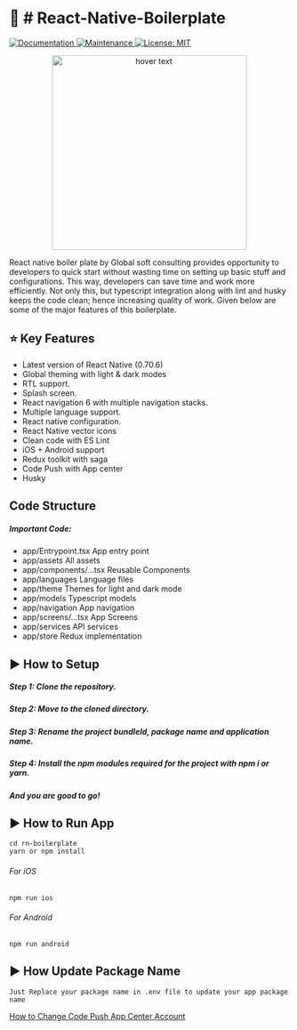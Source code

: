 # :space_invader: # React-Native-Boilerplate

<p>
 
  <a href="https://github.com/Global-Software-Consulting/react-native-boilerplate#readme">
    <img alt="Documentation" src="https://img.shields.io/badge/documentation-yes-brightgreen.svg" />
  </a>
  <a href="https://github.com/react-native-community/react-native-template-typescript/graphs/commit-activity">
    <img alt="Maintenance" src="https://img.shields.io/badge/Maintained%3F-yes-green.svg" />
  </a>
  <a href="https://github.com/Global-Software-Consulting/react-native-boilerplate/blob/master/LICENSE">
    <img alt="License: MIT" src="https://img.shields.io/badge/License-MIT-yellow.svg" />
  </a>
</p>

<p align="center">
  <img src="https://user-images.githubusercontent.com/88474289/138236085-39512ff1-fbc1-4ac1-b1c9-e6d3bc4838cc.gif" width="350" title="hover text">

</p>

React native boiler plate by Global soft consulting provides opportunity to developers to quick start without wasting time on setting up basic stuff and configurations. This way, developers can save time and work more efficiently. Not only this, but typescript integration along with lint and husky keeps the code clean; hence increasing quality of work. Given below are some of the major features of this boilerplate.

## :star: Key Features

- Latest version of React Native (0.70.6)
- Global theming with light & dark modes
- RTL support.
- Splash screen.
- React navigation 6 with multiple navigation stacks.
- Multiple language support.
- React native configuration.
- React Native vector icons
- Clean code with ES Lint
- iOS + Android support
- Redux toolkit with saga
- Code Push with App center
- Husky

## Code Structure

##### Important Code:

- app/Entrypoint.tsx App entry point
- app/assets All assets
- app/components/...tsx Reusable Components
- app/languages Language files
- app/theme Themes for light and dark mode
- app/models Typescript models
- app/navigation App navigation
- app/screens/...tsx App Screens
- app/services API services
- app/store Redux implementation

## ▶ How to Setup

##### Step 1: Clone the repository.

##### Step 2: Move to the cloned directory.

##### Step 3: Rename the project bundleId, package name and application name.

##### Step 4: Install the npm modules required for the project with npm i or yarn.

##### And you are good to go!

## ▶ How to Run App

```
cd rn-boilerplate
yarn or npm install
```

###### For iOS

```
npm run ios
```

###### For Android

```
npm run android
```

## ▶ How Update Package Name

```
Just Replace your package name in .env file to update your app package name
```

[How to Change Code Push App Center Account](https://dev.to/karanpratapsingh/update-your-react-native-apps-seamlessly-using-microsoft-s-codepush-f61)
